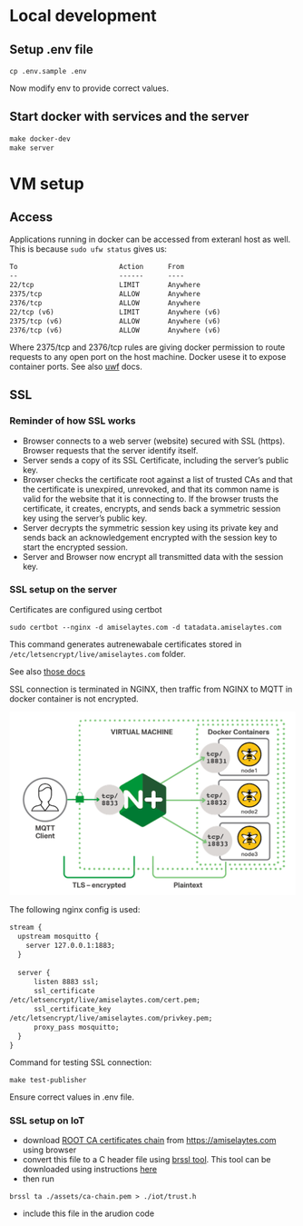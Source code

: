 # Local development

## Setup .env file

```
cp .env.sample .env 
```
Now modify env to provide correct values.

## Start docker with services and the server

```
make docker-dev
make server
```

# VM setup

## Access
Applications running in docker can be accessed from exteranl host as well.
This is because `sudo ufw status` gives us:

```
To                         Action      From
--                         ------      ----
22/tcp                     LIMIT       Anywhere
2375/tcp                   ALLOW       Anywhere
2376/tcp                   ALLOW       Anywhere
22/tcp (v6)                LIMIT       Anywhere (v6)
2375/tcp (v6)              ALLOW       Anywhere (v6)
2376/tcp (v6)              ALLOW       Anywhere (v6)
```

Where 2375/tcp and 2376/tcp rules are giving docker permission to route requests to any open port on the host machine. Docker usese it to expose container ports. See also [uwf](https://wiki.ubuntu.com/UncomplicatedFirewall) docs.

## SSL

### Reminder of how SSL works

- Browser connects to a web server (website) secured with SSL (https). Browser requests that the server identify itself.
- Server sends a copy of its SSL Certificate, including the server’s public key.
- Browser checks the certificate root against a list of trusted CAs and that the certificate is unexpired, unrevoked, and that its common name is valid for the website that it is connecting to. If the browser trusts the certificate, it creates, encrypts, and sends back a symmetric session key using the server’s public key.
- Server decrypts the symmetric session key using its private key and sends back an acknowledgement encrypted with the session key to start the encrypted session.
- Server and Browser now encrypt all transmitted data with the session key.

### SSL setup on the server

Certificates are configured using certbot

```
sudo certbot --nginx -d amiselaytes.com -d tatadata.amiselaytes.com
```
This command generates autrenewabale certificates stored in `/etc/letsencrypt/live/amiselaytes.com` folder.

See also [those docs](https://www.digitalocean.com/community/tutorials/how-to-secure-nginx-with-let-s-encrypt-on-ubuntu-20-04)

SSL connection is terminated in NGINX, then traffic from NGINX to MQTT in docker container is not encrypted.

![nginx ssl](./assets/nginx-mqtt-ssl.png "Nginx SSL")

The following nginx config is used:

```
stream {
  upstream mosquitto {
    server 127.0.0.1:1883;
  }

  server {
      listen 8883 ssl;
      ssl_certificate     /etc/letsencrypt/live/amiselaytes.com/cert.pem;
      ssl_certificate_key  /etc/letsencrypt/live/amiselaytes.com/privkey.pem;
      proxy_pass mosquitto;
  }
}
```

Command for testing SSL connection:
```
make test-publisher
```

Ensure correct values in .env file.

### SSL setup on IoT

- download [ROOT CA certificates chain](./assets/ca-chain.pem) from https://amiselaytes.com using browser 
- convert this file to a C header file using [brssl tool](./scripts/brssl). This tool can be downloaded using instructions [here](https://bearssl.org/#download-and-installation)
- then run 

```
brssl ta ./assets/ca-chain.pem > ./iot/trust.h
```
- include this file in the arudion code
